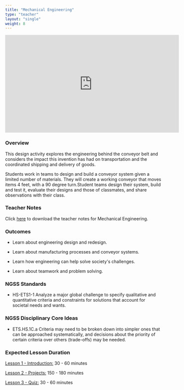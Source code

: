 ```yaml
---
title: "Mechanical Engineering"
type: "teacher" 
layout: "single"
weight: 8
---
```


<iframe width="560" height="315" src="https://www.youtube.com/embed/W74y1RxN6BA" frameborder="0" allow="autoplay; encrypted-media" allowfullscreen></iframe>

### Overview
This design activity explores the engineering behind the conveyor belt and considers the impact this invention has had on transportation and the coordinated shipping and delivery of goods.
 
Students work in teams to design and build a conveyor system given a limited number of materials. They will create a working conveyor that moves items 4 feet, with a 90 degree turn.Student teams design their system, build and test it, evaluate
their designs and those of classmates, and share observations with their class.

### Teacher Notes

Click <a href="https://docs.google.com/document/d/1I3uurrgGQD0h5Tl5M1yA3A0g7LZWCd6XKmahPzmkAkE/edit?usp=sharing" target="_blank">here</a> to download the teacher notes for Mechanical Engineering. 
 
### Outcomes
* Learn about engineering design and redesign.

* Learn about manufacturing processes and conveyor systems.

* Learn how engineering can help solve society's challenges.

* Learn about teamwork and problem solving.
 
### NGSS Standards

* HS-ETS1-1 Analyze a major global challenge to specify qualitative and quantitative criteria and constraints for solutions that account for societal needs and wants.
 
### NGSS Disciplinary Core Ideas

* ETS.HS.1C.a  Criteria may need to be broken down into simpler ones that can be approached systematically, and decisions about the priority of certain criteria over others (trade-offs) may be needed. 

### Expected Lesson Duration

[Lesson 1 - Introduction:](http://intro-to-engineering-design.lsupathways.org/4_unit_4/mechanical-engineering/1_lesson_1/) 30 - 60 minutes

[Lesson 2 - Projects:](http://intro-to-engineering-design.lsupathways.org/4_unit_4/mechanical-engineering/2_lesson_2/) 150 - 180 minutes

[Lesson 3 - Quiz:](http://intro-to-engineering-design.lsupathways.org/4_unit_4/mechanical-engineering/3_lesson_3/) 30 - 60 minutes
